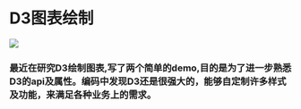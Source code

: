
# D3图表绘制
![](https://github.com/Nicholas-Kay/base/blob/chart/D3-chart-blue.svg)

###   最近在研究D3绘制图表,写了两个简单的demo,目的是为了进一步熟悉D3的api及属性。编码中发现D3还是很强大的，能够自定制许多样式及功能，来满足各种业务上的需求。
